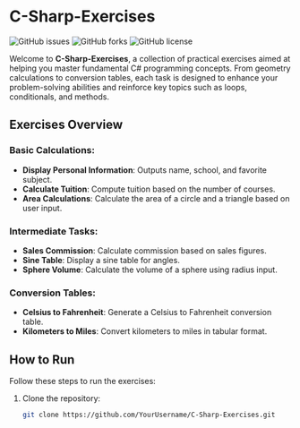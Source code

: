 # C-Sharp-Exercises

![GitHub issues](https://img.shields.io/github/issues/YourUsername/C-Sharp-Exercises)
![GitHub forks](https://img.shields.io/github/forks/YourUsername/C-Sharp-Exercises)
![GitHub license](https://img.shields.io/github/license/YourUsername/C-Sharp-Exercises)

Welcome to **C-Sharp-Exercises**, a collection of practical exercises aimed at helping you master fundamental C# programming concepts. From geometry calculations to conversion tables, each task is designed to enhance your problem-solving abilities and reinforce key topics such as loops, conditionals, and methods.

## Exercises Overview

### Basic Calculations:
- **Display Personal Information**: Outputs name, school, and favorite subject.
- **Calculate Tuition**: Compute tuition based on the number of courses.
- **Area Calculations**: Calculate the area of a circle and a triangle based on user input.

### Intermediate Tasks:
- **Sales Commission**: Calculate commission based on sales figures.
- **Sine Table**: Display a sine table for angles.
- **Sphere Volume**: Calculate the volume of a sphere using radius input.

### Conversion Tables:
- **Celsius to Fahrenheit**: Generate a Celsius to Fahrenheit conversion table.
- **Kilometers to Miles**: Convert kilometers to miles in tabular format.

## How to Run

Follow these steps to run the exercises:

1. Clone the repository:
   ```bash
   git clone https://github.com/YourUsername/C-Sharp-Exercises.git

